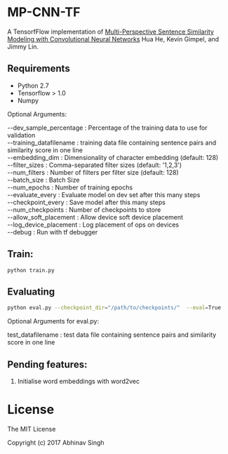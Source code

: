 # MP-CNN-TF
A TensorfFlow implementation of [Multi-Perspective Sentence Similarity Modeling with Convolutional Neural Networks](http://aclweb.org/anthology/D/D15/D15-1181.pdf)  Hua He, Kevin Gimpel, and Jimmy Lin. 


## Requirements

- Python 2.7
- Tensorflow > 1.0
- Numpy


Optional Arguments:

--dev_sample_percentage        :    Percentage of the training data to use for validation<br>
--training_datafilename        :    training data file containing sentence pairs and similarity score in one line<br>
--embedding_dim                :    Dimensionality of character embedding (default: 128)<br>
--filter_sizes                 :    Comma-separated filter sizes (default: '1,2,3')<br>
--num_filters                  :    Number of filters per filter size (default: 128)<br>
--batch_size                   :    Batch Size <br>
--num_epochs                   :    Number of training epochs <br>
--evaluate_every               :    Evaluate model on dev set after this many steps <br>
--checkpoint_every             :    Save model after this many steps <br>
--num_checkpoints              :    Number of checkpoints to store <br>
--allow_soft_placement         :    Allow device soft device placement<br>
--log_device_placement         :    Log placement of ops on devices<br>
--debug                        :    Run with tf debugger<br>





## Train:

```
python train.py
```
## Evaluating

```bash
python eval.py --checkpoint_dir="/path/to/checkpoints/"  --eval=True
```
Optional Arguments for eval.py:

test_datafilename            :    test data file containing sentence pairs and similarity score in one line



## Pending features:
1) Initialise word embeddings with word2vec 


# License
The MIT License

Copyright (c) 2017 Abhinav Singh
